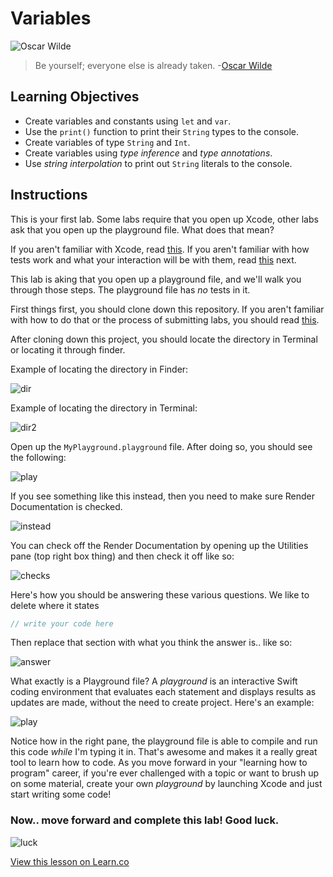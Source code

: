 # Variables

![Oscar Wilde](http://i.imgur.com/Brz1JgI.jpg?1)
> Be yourself; everyone else is already taken. -[Oscar Wilde](https://en.wikipedia.org/wiki/Oscar_Wilde)

## Learning Objectives

* Create variables and constants using `let` and `var`.
* Use the `print()` function to print their `String` types to the console.
* Create variables of type `String` and `Int`.
* Create variables using *type inference* and *type annotations*.
* Use *string interpolation* to print out `String` literals to the console.

## Instructions

This is your first lab. Some labs require that you open up Xcode, other labs ask that you open up the playground file. What does that mean?

If you aren't familiar with Xcode, read [this](https://github.com/learn-co-curriculum/reading-ios-intro-to-xcode). If you aren't familiar with how tests work and what your interaction will be with them, read [this](https://github.com/learn-co-curriculum/swift-xcode-warnings-errors) next.

This lab is aking that you open up a playground file, and we'll walk you through those steps. The playground file has _no_ tests in it.

First things first, you should clone down this repository. If you aren't familiar with how to do that or the process of submitting labs, you should read [this](https://github.com/learn-co-curriculum/swift-functionFun-lab/tree/master).

After cloning down this project, you should locate the directory in Terminal or locating it through finder.

Example of locating the directory in Finder:

![dir](http://i.imgur.com/HBkk1u1.png)

Example of locating the directory in Terminal:

![dir2](http://i.imgur.com/awwhcyV.png)

Open up the `MyPlayground.playground` file. After doing so, you should see the following:

![play](http://i.imgur.com/M3afcpk.png)

If you see something like this instead, then you need to make sure Render Documentation is checked.

![instead](http://i.imgur.com/XxQjPu7.png)

You can check off the Render Documentation by opening up the Utilities pane (top right box thing) and then check it off like so:

![checks](http://i.imgur.com/jTLIJye.png)

Here's how you should be answering these various questions. We like to delete where it states

```swift
// write your code here
```

Then replace that section with what you think the answer is.. like so:

![answer](http://i.imgur.com/AELKrUs.png)

What exactly is a Playground file? A *playground* is an interactive Swift coding environment that evaluates each statement and displays results as updates are made, without the need to create project. Here's an example:

![play](http://i.imgur.com/WkyEc2G.png)

Notice how in the right pane, the playground file is able to compile and run this code *while* I'm typing it in. That's awesome and makes it a really great tool to learn how to code. As you move forward in your "learning how to program" career, if you're ever challenged with a topic or want to brush up on some material, create your own *playground* by launching Xcode and just start writing some code!


### Now.. move forward and complete this lab! Good luck.

![luck](https://media.giphy.com/media/cMnt7i2RykmpW/giphy.gif)





<a href='https://learn.co/lessons/PlaygroundLabVariablePrint' data-visibility='hidden'>View this lesson on Learn.co</a>
